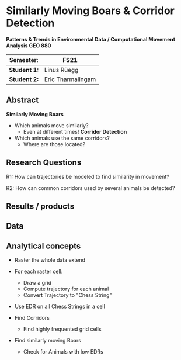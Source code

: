 # Similarly Moving Boars & Corridor Detection 

**Patterns & Trends in Environmental Data / Computational Movement
Analysis GEO 880**

| Semester:      |  FS21                                 |
|----------------|---------------------------------- |
| **Student 1:** |  Linus Rüegg                                 |
| **Student 2:** |  Eric Tharmalingam                |


## Abstract 

<!-- A short abstract of your project proposal (50-60 words) -->
**Similarly Moving Boars**
- Which animals move similarly?
  - Even at different times!
**Corridor Detection**
- Which animals use the same corridors?
  - Where are those located?

## Research Questions

<!-- What are the research questions of your project? (50-60 words) -->

R1: How can trajectories be modeled to find similarity in movement?

R2: How can common corridors used by several animals be detected?

## Results / products

<!-- Which results/products do you expect, anticipate? -->

## Data

<!-- What data will you use? Will you require additional context data? Where do you get this data from? Do you already have all the data? -->

## Analytical concepts

<!-- Which analytical concepts will you use? What conceptual movement spaces and respective modelling approaches of trajectories will you be using? What additional spatial analysis methods will you be using? -->
- Raster the whole data extend
- For each raster cell:
  - Draw a grid 
  - Compute trajectory for each animal
  - Convert Trajectory to "Chess String"
- Use EDR on all Chess Strings in a cell

- Find Corridors
  - Find highly frequented grid cells

- Find similarly moving Boars
  - Check for Animals with low EDRs



